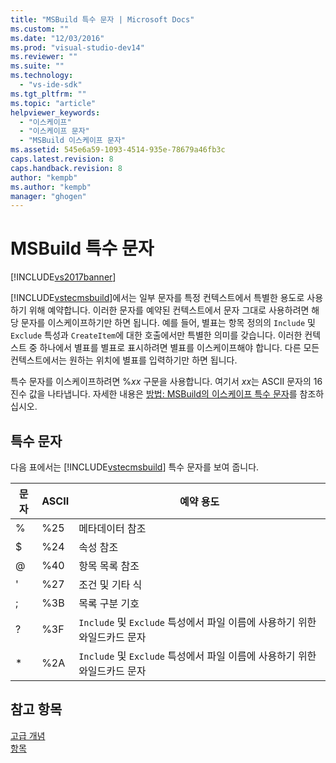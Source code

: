 ```yaml
---
title: "MSBuild 특수 문자 | Microsoft Docs"
ms.custom: ""
ms.date: "12/03/2016"
ms.prod: "visual-studio-dev14"
ms.reviewer: ""
ms.suite: ""
ms.technology: 
  - "vs-ide-sdk"
ms.tgt_pltfrm: ""
ms.topic: "article"
helpviewer_keywords: 
  - "이스케이프"
  - "이스케이프 문자"
  - "MSBuild 이스케이프 문자"
ms.assetid: 545e6a59-1093-4514-935e-78679a46fb3c
caps.latest.revision: 8
caps.handback.revision: 8
author: "kempb"
ms.author: "kempb"
manager: "ghogen"
---
```

# MSBuild 특수 문자
[!INCLUDE[vs2017banner](../code-quality/includes/vs2017banner.md)]

[!INCLUDE[vstecmsbuild](../extensibility/internals/includes/vstecmsbuild_md.md)]에서는 일부 문자를 특정 컨텍스트에서 특별한 용도로 사용하기 위해 예약합니다.  이러한 문자를 예약된 컨텍스트에서 문자 그대로 사용하려면 해당 문자를 이스케이프하기만 하면 됩니다.  예를 들어, 별표는 항목 정의의 `Include` 및 `Exclude` 특성과 `CreateItem`에 대한 호출에서만 특별한 의미를 갖습니다.  이러한 컨텍스트 중 하나에서 별표를 별표로 표시하려면 별표를 이스케이프해야 합니다.  다른 모든 컨텍스트에서는 원하는 위치에 별표를 입력하기만 하면 됩니다.  
  
 특수 문자를 이스케이프하려면 %*xx* 구문을 사용합니다. 여기서 *xx*는 ASCII 문자의 16진수 값을 나타냅니다.  자세한 내용은 [방법: MSBuild의 이스케이프 특수 문자](../msbuild/how-to-escape-special-characters-in-msbuild.md)를 참조하십시오.  
  
## 특수 문자  
 다음 표에서는 [!INCLUDE[vstecmsbuild](../extensibility/internals/includes/vstecmsbuild_md.md)] 특수 문자를 보여 줍니다.  
  
|**문자**|**ASCII**|**예약 용도**|  
|------------|---------------|---------------|  
|%|%25|메타데이터 참조|  
|$|%24|속성 참조|  
|@|%40|항목 목록 참조|  
|'|%27|조건 및 기타 식|  
|;|%3B|목록 구분 기호|  
|?|%3F|`Include` 및 `Exclude` 특성에서 파일 이름에 사용하기 위한 와일드카드 문자|  
|\*|%2A|`Include` 및 `Exclude` 특성에서 파일 이름에 사용하기 위한 와일드카드 문자|  
  
## 참고 항목  
 [고급 개념](../msbuild/msbuild-advanced-concepts.md)   
 [항목](../msbuild/msbuild-items.md)